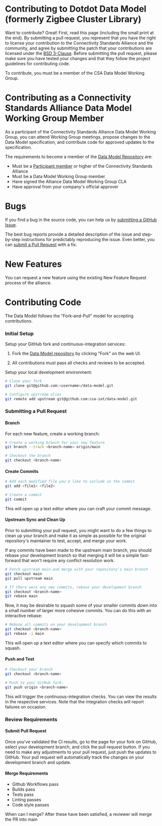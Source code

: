 # Contributing to Dotdot Data Model (formerly Zigbee Cluster Library)

Want to contribute? Great! First, read this page (including the small print at
the end). By submitting a pull request, you represent that you have the right to
license your contribution to the Connectivity Standards Alliance and the community, and agree by
submitting the patch that your contributions are licensed under the
[BSD 3-Clause](./LICENSE.md). Before submitting the pull request, please make
sure you have tested your changes and that they follow the project guidelines
for contributing code.

To contribute, you must be a member of the CSA Data Model Working Group.

# Contributing as a Connectivity Standards Alliance Data Model Working Group Member

As a participant of the Connectivity Standards Alliance Data Model Working Group, you can
attend Working Group meetings, propose changes to the Data Model specification, and 
contribute code for approved updates to the specification.

The requirements to become a member of the
[Data Model Repository](https://github.com/csa-iot/data-model) are:

-   Must be a [Participant member](http://www.zigbeealliance.org/join) or higher
    of the Connectivity Standards Alliance
-   Must be a Data Model Working Group member
-   Have signed the Alliance Data Model Working Group CLA
-   Have approval from your company's official approver

# Bugs

If you find a bug in the source code, you can help us by
[submitting a GitHub Issue](https://github.com/csa-iot/data-model/issues/new).

The best bug reports provide a detailed description of the issue and
step-by-step instructions for predictably reproducing the issue. Even better,
you can
[submit a Pull Request](https://github.com/csa-iot/data-model/blob/main/CONTRIBUTING.md#submitting-a-pull-request)
with a fix.

# New Features

You can request a new feature using the existing New Feature Request process of the alliance.

# Contributing Code

The Data Model follows the "Fork-and-Pull" model for accepting contributions.

### Initial Setup

Setup your GitHub fork and continuous-integration services:

1. Fork the
   [Data Model repository](https://github.com/csa-iot/data-model) by
   clicking "Fork" on the web UI.

2. All contributions must pass all checks and reviews to be accepted.

Setup your local development environment:

```bash
# Clone your fork
git clone git@github.com:<username>/data-model.git

# Configure upstream alias
git remote add upstream git@github.com:csa-iot/data-model.git
```

### Submitting a Pull Request

#### Branch

For each new feature, create a working branch:

```bash
# Create a working branch for your new feature
git branch --track <branch-name> origin/main

# Checkout the branch
git checkout <branch-name>
```

#### Create Commits

```bash
# Add each modified file you'd like to include in the commit
git add <file1> <file2>

# Create a commit
git commit
```

This will open up a text editor where you can craft your commit message.

#### Upstream Sync and Clean Up

Prior to submitting your pull request, you might want to do a few things to
clean up your branch and make it as simple as possible for the original
repository's maintainer to test, accept, and merge your work.

If any commits have been made to the upstream main branch, you should rebase
your development branch so that merging it will be a simple fast-forward that
won't require any conflict resolution work.

```bash
# Fetch upstream main and merge with your repository's main branch
git checkout main
git pull upstream main

# If there were any new commits, rebase your development branch
git checkout <branch-name>
git rebase main
```

Now, it may be desirable to squash some of your smaller commits down into a
small number of larger more cohesive commits. You can do this with an
interactive rebase:

```bash
# Rebase all commits on your development branch
git checkout <branch-name>
git rebase -i main
```

This will open up a text editor where you can specify which commits to squash.

#### Push and Test

```bash
# Checkout your branch
git checkout <branch-name>

# Push to your GitHub fork:
git push origin <branch-name>
```

This will trigger the continuous-integration checks. You can view the results in
the respective services. Note that the integration checks will report failures
on occasion.

### Review Requirements

#### Submit Pull Request

Once you've validated the CI results, go to the page for your fork on GitHub,
select your development branch, and click the pull request button. If you need
to make any adjustments to your pull request, just push the updates to GitHub.
Your pull request will automatically track the changes on your development
branch and update.

#### Merge Requirements

-   Github Workflows pass
-   Builds pass
-   Tests pass
-   Linting passes
-   Code style passes

When can I merge? After these have been satisfied, a reviewer will merge the PR
into main
